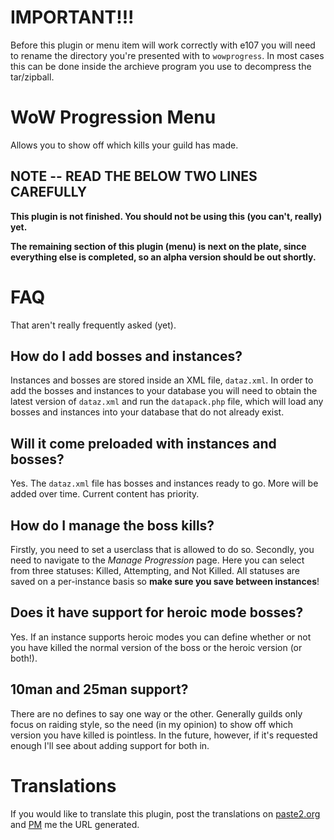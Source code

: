 
# IMPORTANT!!!

Before this plugin or menu item will work correctly with e107 you will need to rename the directory you're presented with to `wowprogress`. In most cases this can be done
inside the archieve program you use to decompress the tar/zipball.


# WoW Progression Menu

Allows you to show off which kills your guild has made.

## NOTE -- READ THE BELOW TWO LINES CAREFULLY

**This plugin is not finished. You should not be using this (you can't, really) yet.**

**The remaining section of this plugin (menu) is next on the plate, since everything else is completed, so an alpha version should be out shortly.**

# FAQ

That aren't really frequently asked (yet).

## How do I add bosses and instances?

Instances and bosses are stored inside an XML file, `dataz.xml`. In order to add the bosses and instances to your database you will need to obtain the latest version of `dataz.xml`
and run the `datapack.php` file, which will load any bosses and instances into your database that do not already exist.

## Will it come preloaded with instances and bosses?

Yes. The `dataz.xml` file has bosses and instances ready to go. More will be added over time. Current content has priority.

## How do I manage the boss kills?

Firstly, you need to set a userclass that is allowed to do so. Secondly, you need to navigate to the *Manage Progression* page. Here you can select from three statuses: Killed,
Attempting, and Not Killed. All statuses are saved on a per-instance basis so **make sure you save between instances**!

## Does it have support for heroic mode bosses?

Yes. If an instance supports heroic modes you can define whether or not you have killed the normal version of the boss or the heroic version (or both!).

## 10man and 25man support?

There are no defines to say one way or the other. Generally guilds only focus on raiding style, so the need (in my opinion) to show off which version you have killed is pointless.
In the future, however, if it's requested enough I'll see about adding support for both in.

# Translations

If you would like to translate this plugin, post the translations on [paste2.org](http://paste2.org/) and [PM](http://e107.org/e107_plugins/pm/pm.php?send.37) me the URL generated.
